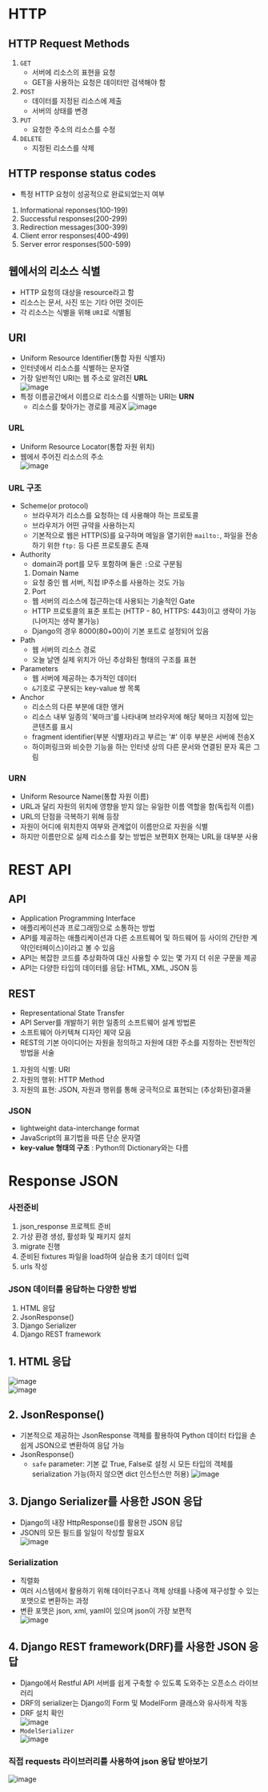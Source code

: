 # HTTP
## HTTP Request Methods
1. `GET`
   - 서버에 리소스의 표현을 요청
   - GET을 사용하는 요청은 데이터만 검색해야 함
2. `POST`
   - 데이터를 지정된 리소스에 제출
   - 서버의 상태를 변경
3. `PUT`
   - 요청한 주소의 리소스를 수정
4. `DELETE`
   - 지정된 리소스를 삭제

## HTTP response status codes
- 특정 HTTP 요청이 성공적으로 완료되었는지 여부
1. Informational reponses(100-199)
2. Successful responses(200-299)
3. Redirection messages(300-399)
4. Client error responses(400-499)
5. Server error responses(500-599)

## 웹에서의 리소스 식별
- HTTP 요청의 대상을 resource라고 함
- 리소스는 문서, 사진 또는 기타 어떤 것이든
- 각 리소스는 식별을 위해 `URI`로 식별됨

## URI
- Uniform Resource Identifier(통합 자원 식별자)
- 인터넷에서 리소스를 식별하는 문자열
- 가장 일반적인 URI는 웹 주소로 알려진 **URL**  
![image](https://user-images.githubusercontent.com/108309396/231621624-6f5d2f1b-a0f3-4450-82f7-273e97dc0fee.png)
- 특정 이름공간에서 이름으로 리소스를 식별하는 URI는 **URN**
  - 리소스를 찾아가는 경로를 제공X
![image](https://user-images.githubusercontent.com/108309396/231621741-cfdeb834-80f3-451c-8d0a-86825531a035.png)

### URL
- Uniform Resource Locator(통합 자원 위치)
- 웹에서 주어진 리소스의 주소  
![image](https://user-images.githubusercontent.com/108309396/231621930-ea0e9a6e-9997-4b13-941d-2e83003b32e5.png)

### URL 구조
- Scheme(or protocol)
  - 브라우저가 리소스를 요청하는 데 사용해야 하는 프로토콜
  - 브라우저가 어떤 규약을 사용하는지
  - 기본적으로 웹은 HTTP(S)를 요구하며 메일을 열기위한 `mailto:`, 파일을 전송하기 위한 `ftp:` 등 다른 프로토콜도 존재
- Authority
  - domain과 port를 모두 포함하며 둘은 `:`으로 구분됨
  1. Domain Name
    - 요청 중인 웹 서버, 직접 IP주소를 사용하는 것도 가능
  2. Port
    - 웹 서버의 리소스에 접근하는데 사용되는 기술적인 Gate
    - HTTP 프로토콜의 표준 포트는 (HTTP - 80, HTTPS: 443)이고 생략이 가능(나머지는 생략 불가능)
    - Django의 경우 8000(80+00)이 기본 포트로 설정되어 있음
- Path
  - 웹 서버의 리소스 경로
  - 오늘 날엔 실제 위치가 아닌 추상화된 형태의 구조를 표현
- Parameters
  - 웹 서버에 제공하는 추가적인 데이터
  - `&`기호로 구분되는 key-value 쌍 목록
- Anchor
  - 리소스의 다른 부분에 대한 앵커
  - 리소스 내부 일종의 '북마크'를 나타내며 브라우저에 해당 북마크 지점에 있는 콘텐츠를 표시
  - fragment identifier(부분 식별자)라고 부르는 '#' 이후 부분은 서버에 전송X
  - 하이퍼링크와 비슷한 기능을 하는 인터넷 상의 다른 문서와 연결된 문자 혹은 그림

### URN
- Uniform Resource Name(통합 자원 이름)
- URL과 달리 자원의 위치에 영향을 받지 않는 유일한 이름 역할을 함(독립적 이름)
- URL의 단점을 극복하기 위해 등장
- 자원이 어디에 위치한지 여부와 관계없이 이름만으로 자원을 식별
- 하지만 이름만으로 실제 리소스를 찾는 방법은 보편화X 현재는 URL을 대부분 사용


# REST API
## API
- Application Programming Interface
- 애플리케이션과 프로그래밍으로 소통하는 방법
- API를 제공하는 애플리케이션과 다른 소프트웨어 및 하드웨어 등 사이의 간단한 계약(인터페이스)이라고 볼 수 있음
- API는 복잡한 코드를 추상화하여 대신 사용할 수 있는 몇 가지 더 쉬운 구문을 제공
- API는 다양한 타입의 데이터를 응답: HTML, XML, JSON 등

## REST
- Representational State Transfer
- API Server를 개발하기 위한 일종의 소프트웨어 설계 방법론
- 소프트웨어 아키텍쳐 디자인 제약 모음
- REST의 기본 아이디어는 자원을 정의하고 자원에 대한 주소를 지정하는 전반적인 방법을 서술
1. 자원의 식별: URI
2. 자원의 행위: HTTP Method
3. 자원의 표현: JSON, 자원과 행위를 통해 궁극적으로 표현되는 (추상화된)결과물

### JSON
- lightweight data-interchange format
- JavaScript의 표기법을 따른 단순 문자열
- **key-value 형태의 구조** : Python의 Dictionary와는 다름


# Response JSON
### 사전준비
1. json_response 프로젝트 준비
2. 가상 환경 생성, 활성화 및 패키지 설치
3. migrate 진행
4. 준비된 fixtures 파일을 load하여 실습용 초기 데이터 입력
5. urls 작성

### JSON 데이터를 응답하는 다양한 방법
1. HTML 응답
2. JsonResponse()
3. Django Serializer
4. Django REST framework

## 1. HTML 응답  
![image](https://user-images.githubusercontent.com/108309396/231638309-806f67cc-56aa-4929-b130-08dae5694f3e.png)  
![image](https://user-images.githubusercontent.com/108309396/231638514-15a481a7-5ff0-4e60-9306-eab695d872da.png)  

## 2. JsonResponse()
- 기본적으로 제공하는 JsonResponse 객체를 활용하여 Python 데이터 타입을 손쉽게 JSON으로 변환하여 응답 가능   
- JsonResponse()
  - `safe` parameter: 기본 값 True, False로 설정 시 모든 타입의 객체를 serialization 가능(하지 않으면 dict 인스턴스만 허용) 
![image](https://user-images.githubusercontent.com/108309396/231638958-3216b1df-1e67-4c59-a262-af1ae56883ba.png)

## 3. Django Serializer를 사용한 JSON 응답
- Django의 내장 HttpResponse()를 활용한 JSON 응답
- JSON의 모든 필드를 일일이 작성할 필요X  
![image](https://user-images.githubusercontent.com/108309396/231640420-edd40fd6-e331-4dd8-9ada-4163e0da9075.png)

### Serialization
- 직렬화
- 여러 시스템에서 활용하기 위해 데이터구조나 객체 상태를 나중에 재구성할 수 있는 포맷으로 변환하는 과정
- 변환 포맷은 json, xml, yaml이 있으며 json이 가장 보편적  
![image](https://user-images.githubusercontent.com/108309396/231640582-8ef837bf-4fb0-4abb-a6df-70900353b470.png)

## 4. Django REST framework(DRF)를 사용한 JSON 응답
- Django에서 Restful API 서버를 쉽게 구축할 수 있도록 도와주는 오픈소스 라이브러리
- DRF의 serializer는 Django의 Form 및 ModelForm 클래스와 유사하게 작동
- DRF 설치 확인  
![image](https://user-images.githubusercontent.com/108309396/231640963-65ec1739-6a2c-40a5-9b1c-19b570ac8b10.png)
- `ModelSerializer`  
![image](https://user-images.githubusercontent.com/108309396/231641034-89694fdd-f4eb-4a61-9ca8-fd9f0d85488d.png)

### 직접 requests 라이브러리를 사용하여 json 응답 받아보기  
![image](https://user-images.githubusercontent.com/108309396/231641202-4f934901-8700-4806-be58-578a4746e727.png)